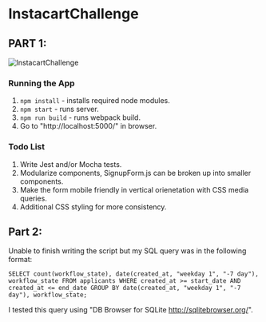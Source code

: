 # InstacartChallenge

## PART 1:
![InstacartChallenge](http://www.giphy.com/gifs/3ohk2CTzJhhUGlMerK)
### Running the App

1. `npm install` - installs required node modules.
2. `npm start` - runs server.
3. `npm run build` - runs webpack build.
4. Go to "http://localhost:5000/" in browser.

### Todo List

1. Write Jest and/or Mocha tests.
2. Modularize components, SignupForm.js can be broken up into smaller components.
3. Make the form mobile friendly in vertical orienetation with CSS media queries.
4. Additional CSS styling for more consistency.

## Part 2:

Unable to finish writing the script but my SQL query was in the following format:

`SELECT count(workflow_state), date(created_at, "weekday 1", "-7 day"), workflow_state
FROM applicants
WHERE created_at >= start_date AND created_at <= end_date
GROUP BY date(created_at, "weekday 1", "-7 day"), workflow_state;`

I tested this query using "DB Browser for SQLite http://sqlitebrowser.org/".

